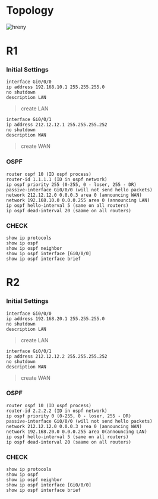# Topology
![hreny](https://user-images.githubusercontent.com/62337797/136944960-77829418-1f72-476f-bfcc-702f1023539e.jpeg)


# R1 
### Initial Settings
```
interface Gi0/0/0
ip address 192.168.10.1 255.255.255.0
no shutdown 
description LAN
```
> create LAN 
```
interface Gi0/0/1
ip address 212.12.12.1 255.255.255.252
no shutdown
description WAN
```
> create WAN 

### OSPF
```
router ospf 10 (ID ospf process)
router-id 1.1.1.1 (ID in ospf network)
ip ospf priority 255 (0-255, 0 - loser, 255 - DR)
passive-interface Gi0/0/0 (will not send hello packets)
network 212.12.12.0 0.0.0.3 area 0 (announcing WAN)
network 192.168.10.0 0.0.0.255 area 0 (announcing LAN)
ip ospf hello-interval 5 (same on all routers)
ip ospf dead-interval 20 (saame on all routers)
```
### CHECK 
```
show ip protocols
show ip ospf 
show ip ospf neighbor
show ip ospf interface [Gi0/0/0]
show ip ospf interface brief
```
# R2
### Initial Settings
```
interface Gi0/0/0
ip address 192.168.20.1 255.255.255.0
no shutdown 
description LAN
```
> create LAN 
```
interface Gi0/0/1
ip address 212.12.12.2 255.255.255.252
no shutdown
description WAN
```
> create WAN 


### OSPF
```
router ospf 10 (ID ospf process)
router-id 2.2.2.2 (ID in ospf network)
ip ospf priority 0 (0-255, 0 - loser, 255 - DR)
passive-interface Gi0/0/0 (will not send hello packets)
network 212.12.12.0 0.0.0.3 area 0 (announcing WAN)
network 192.168.20.0 0.0.0.255 area 0(announcing LAN)
ip ospf hello-interval 5 (same on all routers)
ip ospf dead-interval 20 (saame on all routers)
```
### CHECK 
```
show ip protocols
show ip ospf 
show ip ospf neighbor
show ip ospf interface [Gi0/0/0]
show ip ospf interface brief
```
